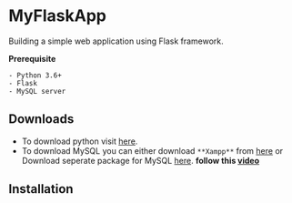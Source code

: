 
# MyFlaskApp

Building a simple web application using Flask framework.

**Prerequisite**
```
- Python 3.6+
- Flask 
- MySQL server
```

## Downloads 

- To download python visit [here](https://www.python.org/). 
- To download MySQL you can either download `**Xampp**` from [here](https://www.apachefriends.org/index.html)  or Download seperate package for MySQL [here](https://dev.mysql.com/downloads/mysql/). **follow this [video](https://www.youtube.com/watch?v=LnOnzNQnJMU)**

## Installation




